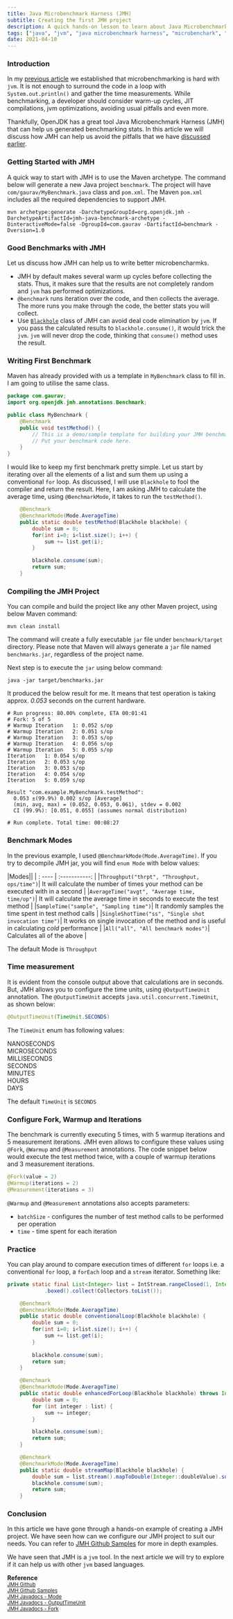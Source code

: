 ```yaml
---
title: Java Microbenchmark Harness (JMH)
subtitle: Creating the first JMH project
description: A quick hands-on lesson to learn about Java Microbenchmark Harness (JMH). The article helps you get started and configure JMH project.
tags: ["java", "jvm", "java microbenchmark harness", "microbenchark", "2021"]
date: 2021-04-10
---
```


### Introduction
In my <a href="/java/java-benchmarking" target="_blank">previous article</a> we established that microbenchmarking is hard with `jvm`. It is not enough to surround the code in a loop with `System.out.println()` and gather the time measurements. While benchmarking, a developer should consider warm-up cycles, JIT compilations, jvm optimizations, avoiding usual pitfalls and even more.

Thankfully, OpenJDK has a great tool Java Microbenchmark Harness (JMH) that can help us generated benchmarking stats. In this article we will discuss how JMH can help us avoid the pitfalls that we have <a href="/java/java-benchmarking" target="_blank">discussed earlier</a>. 

### Getting Started with JMH
A quick way to start with JMH is to use the Maven archetype. The command below will generate a new Java project `benchmark`. The project will have `com/gaurav/MyBenchmark.java` class and `pom.xml`. The Maven `pom.xml` includes all the required dependencies to support JMH.

```shell
mvn archetype:generate -DarchetypeGroupId=org.openjdk.jmh -DarchetypeArtifactId=jmh-java-benchmark-archetype -DinteractiveMode=false -DgroupId=com.gaurav -DartifactId=benchmark -Dversion=1.0
```

### Good Benchmarks with JMH
Let us discuss how JMH can help us to write better microbencharmks.

* JMH by default makes several warm up cycles before collecting the stats. Thus, it makes sure that the results are not completely random and `jvm` has performed optimizations.
* `@benchmark` runs iteration over the code, and then collects the average. The more runs you make through the code, the better stats you will collect.
* Use <a href="http://javadox.com/org.openjdk.jmh/jmh-core/1.6.3/org/openjdk/jmh/infra/Blackhole.html" target="_blank">`Blackhole`</a> class of JMH can avoid deal code elimination by `jvm`. If you pass the calculated results to `blackhole.consume()`, it would trick the `jvm`. `jvm` will never drop the code, thinking that `consume()` method uses the result.

### Writing First Benchmark
Maven has already provided with us a template in `MyBenchmark` class to fill in. I am going to utilise the same class.

```java
package com.gaurav;
import org.openjdk.jmh.annotations.Benchmark;

public class MyBenchmark {
    @Benchmark
    public void testMethod() {
        // This is a demo/sample template for building your JMH benchmarks. Edit as needed.
        // Put your benchmark code here.
    }
}
```

I would like to keep my first benchmark pretty simple. Let us start by iterating over all the elements of a list and sum them up using a conventional `for` loop. As discussed, I will use `Blackhole` to fool the compiler and return the result. Here, I am asking JMH to calculate the average time, using `@BenchmarkMode`, it takes to run the `testMethod()`.

```java
    @Benchmark
    @BenchmarkMode(Mode.AverageTime)
    public static double testMethod(Blackhole blackhole) {
        double sum = 0;
        for(int i=0; i<list.size(); i++) {
            sum += list.get(i);
        }

        blackhole.consume(sum);
        return sum;
    }
```

### Compiling the JMH Project
You can compile and build the project like any other Maven project, using below Maven command:

```shell
mvn clean install
```

The command will create a fully executable `jar` file under `benchmark/target` directory. Please note that Maven will always generate a `jar` file named `benchmarks.jar`, regardless of the project name.

Next step is to execute the `jar` using below command:
```shell
java -jar target/benchmarks.jar
```

It produced the below result for me. It means that test operation is taking approx. _0.053_ seconds on the current hardware.  

```shell
# Run progress: 80.00% complete, ETA 00:01:41
# Fork: 5 of 5
# Warmup Iteration   1: 0.052 s/op
# Warmup Iteration   2: 0.051 s/op
# Warmup Iteration   3: 0.053 s/op
# Warmup Iteration   4: 0.056 s/op
# Warmup Iteration   5: 0.055 s/op
Iteration   1: 0.054 s/op
Iteration   2: 0.053 s/op
Iteration   3: 0.053 s/op
Iteration   4: 0.054 s/op
Iteration   5: 0.059 s/op

Result "com.example.MyBenchmark.testMethod":
  0.053 ±(99.9%) 0.002 s/op [Average]
  (min, avg, max) = (0.052, 0.053, 0.061), stdev = 0.002
  CI (99.9%): [0.051, 0.055] (assumes normal distribution)

# Run complete. Total time: 00:08:27
```

### Benchmark Modes
In the previous example, I used `@BenchmarkMode(Mode.AverageTime)`. If you try to decompile JMH jar, you will find `enum Mode` with below values:

|Modes||
| : ---- | :-----------: |
|`Throughput("thrpt", "Throughput, ops/time")`| It will calculate the number of times your method can be executed with in a second |
|`AverageTime("avgt", "Average time, time/op")`| It will calculate the average time in seconds to execute the test method |
|`SampleTime("sample", "Sampling time")`| It randomly samples the time spent in test method calls |
|`SingleShotTime("ss", "Single shot invocation time")`| It works on single invocation of the method and is useful in calculating _cold_ performance |
|`All("all", "All benchmark modes")`| Calculates all of the above |

The default Mode is `Throughput`

### Time measurement
It is evident from the console output above that calculations are in seconds. But, JMH allows you to configure the time units, using `@OutputTimeUnit` annotation. The `@OutputTimeUnit` accepts `java.util.concurrent.TimeUnit`, as shown below:

```java
@OutputTimeUnit(TimeUnit.SECONDS)
```

The `TimeUnit` enum has following values:

NANOSECONDS<br>
MICROSECONDS<br>
MILLISECONDS<br>
SECONDS<br>
MINUTES<br>
HOURS<br>
DAYS<br>

The default `TimeUnit` is `SECONDS`

### Configure Fork, Warmup and Iterations

The benchmark is currently executing 5 times, with 5 warmup iterations and 5 measurement iterations. JMH even allows to configure these values using `@Fork`, `@Warmup` and `@Measurement` annotations. The code snippet below would execute the test method twice, with a couple of warmup iterations and 3 measurement iterations.

```java
@Fork(value = 2)
@Warmup(iterations = 2)
@Measurement(iterations = 3)
```
`@Warmup` and `@Measurement` annotations also accepts parameters:
- `batchSize` - configures the number of test method calls to be performed per operation
- `time` - time spent for each iteration


### Practice
You can play around to compare execution times of different `for` loops i.e. a conventional `for` loop, a `forEach` loop and a `stream` iterator. Something like:

```java
private static final List<Integer> list = IntStream.rangeClosed(1, Integer.MAX_VALUE/100)
            .boxed().collect(Collectors.toList());

    @Benchmark
    @BenchmarkMode(Mode.AverageTime)
    public static double conventionalLoop(Blackhole blackhole) {
        double sum = 0;
        for(int i=0; i<list.size(); i++) {
            sum += list.get(i);
        }
        
        blackhole.consume(sum);
        return sum;
    }

    @Benchmark
    @BenchmarkMode(Mode.AverageTime)
    public static double enhancedForLoop(Blackhole blackhole) throws InterruptedException {
        double sum = 0;
        for (int integer : list) {
            sum += integer;
        }

        blackhole.consume(sum);
        return sum;
    }

    @Benchmark
    @BenchmarkMode(Mode.AverageTime)
    public static double streamMap(Blackhole blackhole) {
        double sum = list.stream().mapToDouble(Integer::doubleValue).sum();
        blackhole.consume(sum);
        return sum;
    }
```

### Conclusion
In this article we have gone through a hands-on example of creating a JMH project. We have seen how can we configure our JMH project to suit our needs. You can refer to <a href="https://github.com/openjdk/jmh/tree/master/jmh-samples/src/main/java/org/openjdk/jmh/samples" target="_blank">JMH Github Samples</a> for more in depth examples.

We have seen that JMH is a `jvm` tool. In the next article we will try to explore if it can help us with other `jvm` based languages.

__Reference__<br>
<sup><a href="https://github.com/openjdk/jmh" target="_blank">JMH Github</a></sup><br>
<sup><a href="https://github.com/openjdk/jmh/tree/master/jmh-samples/src/main/java/org/openjdk/jmh/samples" target="_blank">JMH Github Samples</a></sup><br>
<sup><a href="http://javadox.com/org.openjdk.jmh/jmh-core/0.8/org/openjdk/jmh/annotations/Mode.html" target="_blank">JMH Javadocs - Mode</a></sup><br>
<sup><a href="http://javadox.com/org.openjdk.jmh/jmh-core/1.7/org/openjdk/jmh/annotations/OutputTimeUnit.html" target="_blank">JMH Javadocs - OutputTimeUnit</a></sup><br>
<sup><a href="http://javadox.com/org.openjdk.jmh/jmh-core/0.9/org/openjdk/jmh/annotations/Fork.html" target="_blank">JMH Javadocs - Fork</a></sup><br>